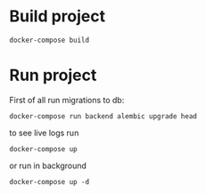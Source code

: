 # Build project

```
docker-compose build
```

# Run project
First of all run migrations to db:
```
docker-compose run backend alembic upgrade head
```

to see live logs run
```
docker-compose up
```

or run in background

```
docker-compose up -d
```
